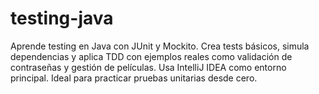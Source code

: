 # testing-java
Aprende testing en Java con JUnit y Mockito. Crea tests básicos, simula dependencias y aplica TDD con ejemplos reales como validación de contraseñas y gestión de películas. Usa IntelliJ IDEA como entorno principal. Ideal para practicar pruebas unitarias desde cero.

